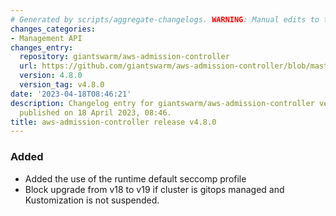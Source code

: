```yaml
---
# Generated by scripts/aggregate-changelogs. WARNING: Manual edits to this files will be overwritten.
changes_categories:
- Management API
changes_entry:
  repository: giantswarm/aws-admission-controller
  url: https://github.com/giantswarm/aws-admission-controller/blob/master/CHANGELOG.md#480---2023-04-18
  version: 4.8.0
  version_tag: v4.8.0
date: '2023-04-18T08:46:21'
description: Changelog entry for giantswarm/aws-admission-controller version 4.8.0,
  published on 18 April 2023, 08:46.
title: aws-admission-controller release v4.8.0
---
```


### Added
- Added the use of the runtime default seccomp profile
- Block upgrade from v18 to v19 if cluster is gitops managed and Kustomization is not suspended.
